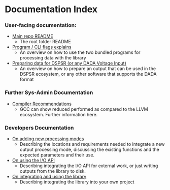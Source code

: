 # Documentation Index

### User-facing documentation:
- [Main repo README](../README.md)
	- The root folder README
- [Program / CLI flags explains](./README_CLI.md)
	- An overview on how to use the two bundled programs for processing data with the library
- [Preparing data for DSPSR (or any DADA Voltage Input)](./PREPARING_DSPSR_READY_INPUTS.md)
    - An overview on how to prepare an output that can be used in the DSPSR ecosystem, or any other software that supports the DADA format 

### Further Sys-Admin Documentation
- [Compiler Recommendations](./COMPILERS.md)
	- GCC can show reduced performed as compared to the LLVM ecosystem. Further information here.

### Developers Documentation
- [On adding new processing modes](./NEW_PROCESSING_MODE.md)
	- Describing the locations and requirements needed to integrate a new output processing mode, discussing the existing functions and the
	  expected parameters and their use.
- [On using the I/O API](./README_io.md)
	- Describing integrating the I/O API for external work, or just writing outputs from the library to disk.
- [On integrating and using the library](./README_INTEGRATION.md)
	- Describing integrating the library into your own project